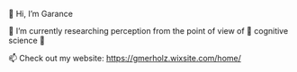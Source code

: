 👋 Hi, I’m Garance

👀 I’m currently researching perception from the point of view of 🧠 cognitive science 🧠

📫 Check out my website: https://gmerholz.wixsite.com/home/

<!---
garanceme/garanceme is a ✨ special ✨ repository because its `README.md` (this file) appears on your GitHub profile.
You can click the Preview link to take a look at your changes.
--->
